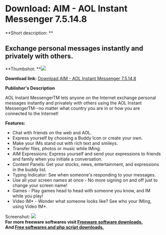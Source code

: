 # Download: AIM - AOL Instant Messenger 7.5.14.8

**Short description: **

## Exchange personal messages instantly and privately with others.

  
**Thumbshot: **![](http://www.freewarefiles.com/screenshot/aol_im_md.gif)   
  
**Download link:** [Download AIM - AOL Instant Messenger 7.5.14.8](http://freesoftwares.boysofts.com/AIM---AOL-Instant-Messenger_program_400.html)  
  

**Publisher's Description**  
  

AOL Instant MessengerTM lets anyone on the Internet exchange personal messages
instantly and privately with others using the AOL Instant MessengerTM--no
matter what country you are in or how you are connected to the Internet!

**Features:**

  * Chat with friends on the web and AOL. 
  * Express yourself by choosing a Buddy Icon or create your own. 
  * Make your IMs stand out with rich text and smileys. 
  * Transfer files, photos or music while IMing. 
  * AIM Expressions: Express yourself and send your expressions to friends and family when you initiate a conversation. 
  * Content Panels: Get your stocks, news, entertainment, and expressions in the buddy list. 
  * Typing Indicator: See when someone's responding to your messages. 
  * Use all your screen names at once - No more signing on and off just to change your screen name! 
  * Games - Play games head to head with someone you know, and IM while you play! 
  * Video IM* - Wonder what someone looks like? See who your IMing, using Video IM*. 

  
  
Screenshot: ![](http://www.freewarefiles.com/screenshot/aol_im.gif)  
**For more freeware softwares visit [Freeware software downloads.](http://freesoftwares.boysofts.com/)**   
**And [Free softwares and php script downloads.](http://www.boysofts.com/)**

